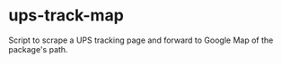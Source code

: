 ups-track-map
=============

Script to scrape a UPS tracking page and forward to Google Map of the package's path.